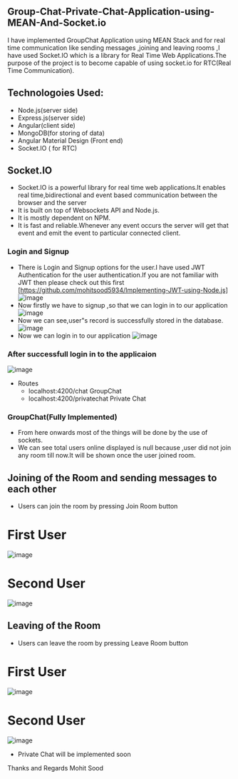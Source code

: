 ## Group-Chat-Private-Chat-Application-using-MEAN-And-Socket.io
I have implemented GroupChat Application using MEAN Stack and for real time communication like sending messages ,joining and leaving rooms ,I have used Socket.IO which is a library for Real Time Web Applications.The purpose of the project is to become capable of using socket.io for RTC(Real Time Communication).

## Technologoies Used:
- Node.js(server side)
- Express.js(server side)
- Angular(client side)
- MongoDB(for storing of data)
- Angular Material Design (Front end)
- Socket.IO ( for RTC)

## Socket.IO
- Socket.IO is a powerful library for real time web  applications.It enables real time,bidirectional and event based communication between the browser and the server
- It is built on top of Websockets API and Node.js.
- It is mostly dependent on NPM.
- It is fast and reliable.Whenever any event occurs the server will get that event  and emit the event to particular connected client.

### Login and Signup  
- There is Login and Signup options for the user.I have used JWT Authentication for the user authentication.If you are not familiar with JWT then please check out this first [https://github.com/mohitsood5934/Implementing-JWT-using-Node.js]
![image](https://user-images.githubusercontent.com/26309496/72407845-e37d3380-3786-11ea-9114-cbe837510a09.png)
- Now firstly we have to signup ,so that we can login in to our application
![image](https://user-images.githubusercontent.com/26309496/72408319-7f5b6f00-3788-11ea-8024-c7d819ca3ea4.png)
- Now we can see,user"s record is successfully stored in the database.
![image](https://user-images.githubusercontent.com/26309496/72409421-b8e1a980-378b-11ea-9597-5f67db1a5c2d.png)
- Now we can login in to our application
![image](https://user-images.githubusercontent.com/26309496/72408451-ff81d480-3788-11ea-9015-4be35f08859e.png)

### After successfull login in to the applicaion
![image](https://user-images.githubusercontent.com/26309496/72408584-4374d980-3789-11ea-80e1-d3693d49c257.png)
- Routes
   - localhost:4200/chat                      GroupChat
   - localhost:4200/privatechat               Private Chat
###  GroupChat(Fully Implemented)
- From here onwards most of the things will be done by the use of sockets.
- We can see total users online displayed is null because ,user did not join any room till now.It will be shown once the user joined  room.
## Joining of the Room and sending messages to each other
- Users can join the room by pressing Join Room button
# First User 
![image](https://user-images.githubusercontent.com/26309496/72409025-9a2ee300-378a-11ea-8b4c-912fec005089.png)
#  Second User
![image](https://user-images.githubusercontent.com/26309496/72409052-af0b7680-378a-11ea-8ca6-17f80afb235e.png)


## Leaving of the Room 
-  Users can leave the room by pressing Leave Room button
# First User 
![image](https://user-images.githubusercontent.com/26309496/72409240-2a6d2800-378b-11ea-862c-2bb13ce3a518.png)

#  Second User
![image](https://user-images.githubusercontent.com/26309496/72409264-3953da80-378b-11ea-9d76-3627d8e4fa00.png)

- Private Chat will be implemented soon

Thanks and Regards
Mohit Sood

  





